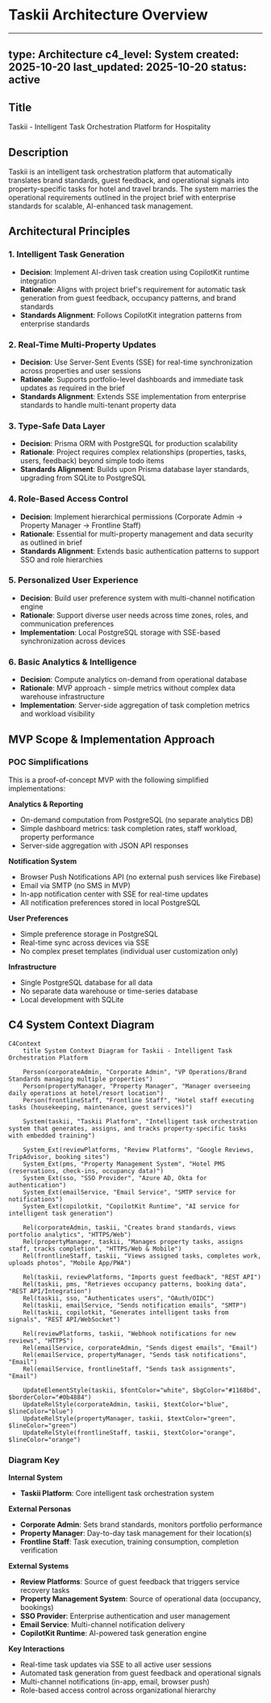 # Taskii Architecture Overview

---
type: Architecture
c4_level: System
created: 2025-10-20
last_updated: 2025-10-20
status: active
---

## Title

Taskii - Intelligent Task Orchestration Platform for Hospitality

## Description

Taskii is an intelligent task orchestration platform that automatically translates brand standards, guest feedback, and operational signals into property-specific tasks for hotel and travel brands. The system marries the operational requirements outlined in the project brief with enterprise standards for scalable, AI-enhanced task management.

## Architectural Principles

### 1. Intelligent Task Generation
- **Decision**: Implement AI-driven task creation using CopilotKit runtime integration
- **Rationale**: Aligns with project brief's requirement for automatic task generation from guest feedback, occupancy patterns, and brand standards
- **Standards Alignment**: Follows CopilotKit integration patterns from enterprise standards

### 2. Real-Time Multi-Property Updates
- **Decision**: Use Server-Sent Events (SSE) for real-time synchronization across properties and user sessions
- **Rationale**: Supports portfolio-level dashboards and immediate task updates as required in the brief
- **Standards Alignment**: Extends SSE implementation from enterprise standards to handle multi-tenant property data

### 3. Type-Safe Data Layer
- **Decision**: Prisma ORM with PostgreSQL for production scalability
- **Rationale**: Project requires complex relationships (properties, tasks, users, feedback) beyond simple todo items
- **Standards Alignment**: Builds upon Prisma database layer standards, upgrading from SQLite to PostgreSQL

### 4. Role-Based Access Control
- **Decision**: Implement hierarchical permissions (Corporate Admin → Property Manager → Frontline Staff)
- **Rationale**: Essential for multi-property management and data security as outlined in brief
- **Standards Alignment**: Extends basic authentication patterns to support SSO and role hierarchies

### 5. Personalized User Experience
- **Decision**: Build user preference system with multi-channel notification engine
- **Rationale**: Support diverse user needs across time zones, roles, and communication preferences
- **Implementation**: Local PostgreSQL storage with SSE-based synchronization across devices

### 6. Basic Analytics & Intelligence
- **Decision**: Compute analytics on-demand from operational database
- **Rationale**: MVP approach - simple metrics without complex data warehouse infrastructure
- **Implementation**: Server-side aggregation of task completion metrics and workload visibility

## MVP Scope & Implementation Approach

### POC Simplifications
This is a proof-of-concept MVP with the following simplified implementations:

**Analytics & Reporting**
- On-demand computation from PostgreSQL (no separate analytics DB)
- Simple dashboard metrics: task completion rates, staff workload, property performance
- Server-side aggregation with JSON API responses

**Notification System**
- Browser Push Notifications API (no external push services like Firebase)
- Email via SMTP (no SMS in MVP)
- In-app notification center with SSE for real-time updates
- All notification preferences stored in local PostgreSQL

**User Preferences**
- Simple preference storage in PostgreSQL
- Real-time sync across devices via SSE
- No complex preset templates (individual user customization only)

**Infrastructure**
- Single PostgreSQL database for all data
- No separate data warehouse or time-series database
- Local development with SQLite

## C4 System Context Diagram

```mermaid
C4Context
    title System Context Diagram for Taskii - Intelligent Task Orchestration Platform

    Person(corporateAdmin, "Corporate Admin", "VP Operations/Brand Standards managing multiple properties")
    Person(propertyManager, "Property Manager", "Manager overseeing daily operations at hotel/resort location")
    Person(frontlineStaff, "Frontline Staff", "Hotel staff executing tasks (housekeeping, maintenance, guest services)")
    
    System(taskii, "Taskii Platform", "Intelligent task orchestration system that generates, assigns, and tracks property-specific tasks with embedded training")
    
    System_Ext(reviewPlatforms, "Review Platforms", "Google Reviews, TripAdvisor, booking sites")
    System_Ext(pms, "Property Management System", "Hotel PMS (reservations, check-ins, occupancy data)")
    System_Ext(sso, "SSO Provider", "Azure AD, Okta for authentication")
    System_Ext(emailService, "Email Service", "SMTP service for notifications")
    System_Ext(copilotkit, "CopilotKit Runtime", "AI service for intelligent task generation")
    
    Rel(corporateAdmin, taskii, "Creates brand standards, views portfolio analytics", "HTTPS/Web")
    Rel(propertyManager, taskii, "Manages property tasks, assigns staff, tracks completion", "HTTPS/Web & Mobile")
    Rel(frontlineStaff, taskii, "Views assigned tasks, completes work, uploads photos", "Mobile App/PWA")
    
    Rel(taskii, reviewPlatforms, "Imports guest feedback", "REST API")
    Rel(taskii, pms, "Retrieves occupancy patterns, booking data", "REST API/Integration")
    Rel(taskii, sso, "Authenticates users", "OAuth/OIDC")
    Rel(taskii, emailService, "Sends notification emails", "SMTP")
    Rel(taskii, copilotkit, "Generates intelligent tasks from signals", "REST API/WebSocket")
    
    Rel(reviewPlatforms, taskii, "Webhook notifications for new reviews", "HTTPS")
    Rel(emailService, corporateAdmin, "Sends digest emails", "Email")
    Rel(emailService, propertyManager, "Sends task notifications", "Email")
    Rel(emailService, frontlineStaff, "Sends task assignments", "Email")

    UpdateElementStyle(taskii, $fontColor="white", $bgColor="#1168bd", $borderColor="#0b4884")
    UpdateRelStyle(corporateAdmin, taskii, $textColor="blue", $lineColor="blue")
    UpdateRelStyle(propertyManager, taskii, $textColor="green", $lineColor="green")
    UpdateRelStyle(frontlineStaff, taskii, $textColor="orange", $lineColor="orange")
```

### Diagram Key

**Internal System**
- **Taskii Platform**: Core intelligent task orchestration system

**External Personas**
- **Corporate Admin**: Sets brand standards, monitors portfolio performance
- **Property Manager**: Day-to-day task management for their location(s)
- **Frontline Staff**: Task execution, training consumption, completion verification

**External Systems**
- **Review Platforms**: Source of guest feedback that triggers service recovery tasks
- **Property Management System**: Source of operational data (occupancy, bookings)
- **SSO Provider**: Enterprise authentication and user management
- **Email Service**: Multi-channel notification delivery
- **CopilotKit Runtime**: AI-powered task generation engine

**Key Interactions**
- Real-time task updates via SSE to all active user sessions
- Automated task generation from guest feedback and operational signals
- Multi-channel notifications (in-app, email, browser push)
- Role-based access control across organizational hierarchy